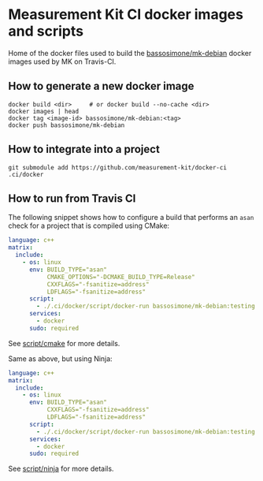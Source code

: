# Measurement Kit CI docker images and scripts

Home of the docker files used to build the [bassosimone/mk-debian](
https://hub.docker.com/r/bassosimone/mk-debian) docker images used by
MK on Travis-CI.

## How to generate a new docker image

```
docker build <dir>     # or docker build --no-cache <dir>
docker images | head
docker tag <image-id> bassosimone/mk-debian:<tag>
docker push bassosimone/mk-debian
```

## How to integrate into a project

```
git submodule add https://github.com/measurement-kit/docker-ci .ci/docker
```

## How to run from Travis CI

The following snippet shows how to configure a build that performs an `asan`
check for a project that is compiled using CMake:

```yaml
language: c++
matrix:
  include:
    - os: linux
      env: BUILD_TYPE="asan"
           CMAKE_OPTIONS="-DCMAKE_BUILD_TYPE=Release"
           CXXFLAGS="-fsanitize=address"
           LDFLAGS="-fsanitize=address"
      script:
        - ./.ci/docker/script/docker-run bassosimone/mk-debian:testing cmake
      services:
        - docker
      sudo: required
```

See [script/cmake](script/cmake) for more details.

Same as above, but using Ninja:

```yaml
language: c++
matrix:
  include:
    - os: linux
      env: BUILD_TYPE="asan"
           CXXFLAGS="-fsanitize=address"
           LDFLAGS="-fsanitize=address"
      script:
        - ./.ci/docker/script/docker-run bassosimone/mk-debian:testing ninja
      services:
        - docker
      sudo: required
```

See [script/ninja](script/ninja) for more details.
